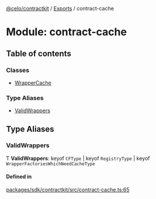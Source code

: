 [@celo/contractkit](../README.md) / [Exports](../modules.md) / contract-cache

# Module: contract-cache

## Table of contents

### Classes

- [WrapperCache](../classes/contract_cache.WrapperCache.md)

### Type Aliases

- [ValidWrappers](contract_cache.md#validwrappers)

## Type Aliases

### ValidWrappers

Ƭ **ValidWrappers**: keyof `CFType` \| keyof `RegistryType` \| keyof `WrapperFactoriesWhichNeedCacheType`

#### Defined in

[packages/sdk/contractkit/src/contract-cache.ts:65](https://github.com/celo-org/developer-tooling/blob/master/packages/sdk/contractkit/src/contract-cache.ts#L65)
